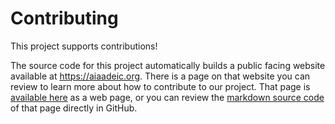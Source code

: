 ---
---

# Contributing

This project supports contributions!

The source code for this project automatically builds a public facing website available at <https://aiaadeic.org>.
There is a page on that website you can review to learn more about how to contribute to our project.
That page is [available here](https://aiaadeic.org/about/contributing.html) as a web page,
or you can review the [markdown source code](https://github.com/aiaa-deic/strategic-initiatives/tree/main/website/docs/about/contributing.md) of that page directly in GitHub.
